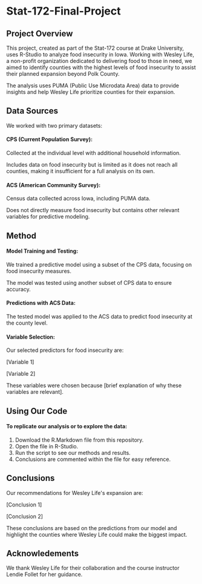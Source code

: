 # Stat-172-Final-Project

## Project Overview
This project, created as part of the Stat-172 course at Drake University, uses R-Studio to analyze food insecurity in Iowa. Working with Wesley Life, a non-profit organization dedicated to delivering food to those in need, we aimed to identify counties with the highest levels of food insecurity to assist their planned expansion beyond Polk County.

The analysis uses PUMA (Public Use Microdata Area) data to provide insights and help Wesley Life prioritize counties for their expansion.

## Data Sources
We worked with two primary datasets:

#### CPS (Current Population Survey):
Collected at the individual level with additional household information.

Includes data on food insecurity but is limited as it does not reach all counties, making it insufficient for a full analysis on its own.

#### ACS (American Community Survey):
Census data collected across Iowa, including PUMA data.

Does not directly measure food insecurity but contains other relevant variables for predictive modeling.

## Method
#### Model Training and Testing:
We trained a predictive model using a subset of the CPS data, focusing on food insecurity measures.

The model was tested using another subset of CPS data to ensure accuracy.

#### Predictions with ACS Data:
The tested model was applied to the ACS data to predict food insecurity at the county level.

#### Variable Selection:
Our selected predictors for food insecurity are:

[Variable 1]

[Variable 2]

These variables were chosen because [brief explanation of why these variables are relevant].

## Using Our Code
#### To replicate our analysis or to explore the data:
1. Download the R.Markdown file from this repository.
2. Open the file in R-Studio.
3. Run the script to see our methods and results.
4. Conclusions are commented within the file for easy reference.

## Conclusions
Our recommendations for Wesley Life's expansion are:

[Conclusion 1]

[Conclusion 2]

These conclusions are based on the predictions from our model and highlight the counties where Wesley Life could make the biggest impact.

## Acknowledements
We thank Wesley Life for their collaboration and the course instructor Lendie Follet for her guidance.
